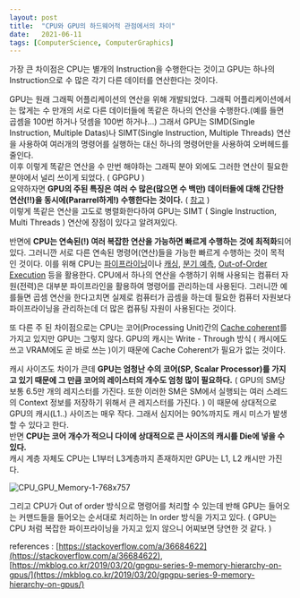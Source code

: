 ```yaml
---
layout: post
title:  "CPU와 GPU의 하드웨어적 관점에서의 차이"
date:   2021-06-11
tags: [ComputerScience, ComputerGraphics]
---
```


가장 큰 차이점은 CPU는 별개의 Instruction을 수행한다는 것이고 GPU는 하나의 Instruction으로 수 많은 각기 다른 데이터를 연산한다는 것이다.    

GPU는 원래 그래픽 어플리케이션의 연산을 위해 개발되었다. 그래픽 어플리케이션에서는 많게는 수 만개의 서로 다른 데이터들에 똑같은 하나의 연산을 수행한다.(예를 들면 곱셈을 100번 하거나 덧셈을 100번 하거나...) 그래서 GPU는 SIMD(Single Instruction, Multiple Datas)나 SIMT(Single Instruction, Multiple Threads) 연산을 사용하여 여러개의 명령어를 실행하는 대신 하나의 명령어만을 사용하여 오버헤드를 줄인다.      
이후 이렇게 똑같은 연산을 수 만번 해야하는 그래픽 분야 외에도 그러한 연산이 필요한 분야에서 널리 쓰이게 되었다. ( GPGPU )    
요약하자면 **GPU의 주된 특징은 여러 수 많은(많으면 수 백만) 데이터들에 대해 간단한 연산(!!)을 동시에(Pararrel하게!) 수행한다는 것이다.** ( [참고](https://sungjjinkang.github.io/gpu_architecture) )       
이렇게 똑같은 연산을 고도로 병렬화한다하여 GPU는 SIMT ( Single Instruction, Multi Threads ) 연산에 장점이 있다고 알려져있다.                    

반면에 **CPU는 연속된(!) 여러 복잡한 연산을 가능하면 빠르게 수행하는 것에 최적화**되어 있다. 그러니깐 서로 다른 연속된 명령어(연산)들을 가능한 빠르게 수행하는 것이 목적인 것이다. 이를 위해 CPU는 [파이프라이닝](https://sungjjinkang.github.io/cpu_pipelining)이나 [캐싱](https://sungjjinkang.github.io/cachefriendly), [분기 예측](https://sungjjinkang.github.io/branchprediction), [Out-of-Order Execution](https://sungjjinkang.github.io/MemoryReordering) 등을 활용한다. CPU에서 하나의 연산을 수행하기 위해 사용되는 컴퓨터 자원(전력)은 대부분 파이프라인을 활용하여 명령어를 관리하는데 사용된다. 그러니깐 예를들면 곱셈 연산을 한다고치면 실제로 컴퓨터가 곱셈을 하는데 필요한 컴퓨터 자원보다 파이프라이닝을 관리하는데 더 많은 컴퓨팅 자원이 사용된다는 것이다.        

또 다른 주 된 차이점으로는 CPU는 코어(Processing Unit)간의 [Cache coherent](https://sungjjinkang.github.io/cachecoherency)를 가지고 있지만 GPU는 그렇지 않다. GPU의 캐시는 Write - Through 방식 ( 캐시에도 쓰고 VRAM에도 곧 바로 쓰는 )이기 때문에 Cache Coherent가 필요가 없는 것이다.            

캐시 사이즈도 차이가 큰데 **GPU는 엄청난 수의 코어(SP, Scalar Processor)를 가지고 있기 때문에 그 만큼 코어의 레이스터의 개수도 엄청 많이 필요하다.** ( GPU의 SM당 보통 6.5만 개의 레지스터를 가진다. 또한 이러한 SM은 SM에서 실행되는 여러 스레드의 Context 정보를 저장하기 위해서 큰 레지스터를 가진다. ) 이 때문에 상대적으로 GPU의 캐시(L1..) 사이즈는 매우 작다. 그래서 심지어는 90%까지도 캐시 미스가 발생할 수 있다고 한다.      
반면 **CPU는 코어 개수가 적으니 다이에 상대적으로 큰 사이즈의 캐시를 Die에 넣을 수 있다.**                 
캐시 계층 자체도 CPU는 L1부터 L3계층까지 존재하지만 GPU는 L1, L2 캐시만 가진다.      

![CPU_GPU_Memory-1-768x757](https://user-images.githubusercontent.com/33873804/134771794-b0e50a3d-d14b-4e37-839c-ca573fb0be67.png)       

그리고 CPU가 Out of order 방식으로 명령어를 처리할 수 있는데 반해 GPU는 들어오는 커맨드들을 들어오는 순서대로 처리하는 In order 방식을 가지고 있다. ( GPU는 CPU 처럼 복잡한 파이프라이닝을 가지고 있지 않으니 어찌보면 당연한 것 같다. )                         

references : [https://stackoverflow.com/a/36684622](https://stackoverflow.com/a/36684622), [https://mkblog.co.kr/2019/03/20/gpgpu-series-9-memory-hierarchy-on-gpus/](https://mkblog.co.kr/2019/03/20/gpgpu-series-9-memory-hierarchy-on-gpus/)      